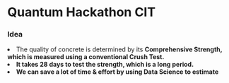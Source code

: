 # Quantum Hackathon CIT

### Idea
<li> The quality of concrete is determined by its <b>Comprehensive Strength<b>, which is measured using a conventional Crush Test. <br>
<li> It takes 28 days to test the strength, which is a long period.
<li> We can save a lot of time & effort by using Data Science to estimate 
